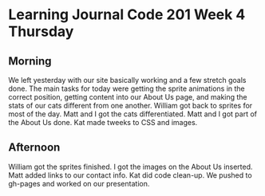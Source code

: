 # Learning Journal Code 201 Week 4 Thursday

## Morning
We left yesterday with our site basically working and a few stretch goals done.  The main tasks for today were getting the sprite animations in the correct position, getting content into our About Us page, and making the stats of our cats different from one another.  William got back to sprites for most of the day.  Matt and I got the cats differentiated.  Matt and I got part of the About Us done.  Kat made tweeks to CSS and images.

## Afternoon
William got the sprites finished.  I got the images on the About Us inserted.  Matt added links to our contact info.  Kat did code clean-up. We pushed to gh-pages and worked on our presentation.

